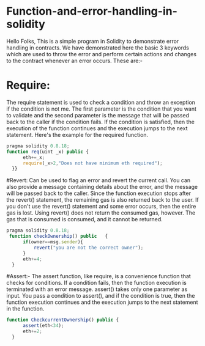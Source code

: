 # Function-and-error-handling-in-solidity
Hello Folks, This is a simple program in Solidity to demonstrate error handling in contracts. We have demonstrated here the basic 3 keywords which are used to throw the error and perform certain actions and changes to the contract whenever an error occurs. These are:-
# Require:
   The require statement is used to check a condition and throw an exception if the condition is not me. 	The first parameter is the condition that you want to validate and the second parameter is the message that will be passed back to the caller if the condition fails. If the condition is satisfied, then the execution of the function continues and the execution jumps to the next statement. Here's the example for the required function.
	


```javascript
pragma solidity 0.8.18;
function req(uint _x) public {
      eth+=_x;
      require(_x>2,"Does not have minimum eth required");
  }}

```
#Revert:
Can be used to flag an error and revert the current call. You can also provide a message containing details about the error, and the message will be passed back to the caller.	Since the function execution stops after the revert() statement, the remaining gas is also returned back to the user. If you don't use the revert() statement and some error occurs, then the entire gas is lost. Using revert() does not return the consumed gas, however. The gas that is consumed is consumed, and it cannot be returned.
```javascript
pragma solidity 0.8.18;
 function checkOwnership() public   {
      if(owner==msg.sender){
          revert("you are not the correct owner");
      }
      eth+=4;
  }
```
#Assert:-
The assert function, like require, is a convenience function that checks for conditions. If a condition fails, then the function execution is terminated with an error message. assert() takes only one parameter as input. You pass a condition to assert(), and if the condition is true, then the function execution continues and the execution jumps to the next statement in the function.
```javascript
function CheckcurrentOwnership() public {
      assert(eth<34);
      eth+=2;
  }
```





